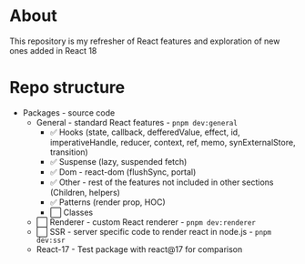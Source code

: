 # About

This repository is my refresher of React features and exploration of new ones added in React 18

# Repo structure

- Packages - source code
  - General - standard React features - `pnpm dev:general`
    - ✅ Hooks (state, callback, defferedValue, effect, id, imperativeHandle, reducer, context, ref, memo, synExternalStore, transition)
    - ✅ Suspense (lazy, suspended fetch)
    - ✅ Dom - react-dom (flushSync, portal)
    - ✅ Other - rest of the features not included in other sections (Children, helpers)
    - ✅ Patterns (render prop, HOC)
    - ⬜ Classes
  - ⬜ Renderer - custom React renderer - `pnpm dev:renderer`
  - ⬜ SSR - server specific code to render react in node.js - `pnpm dev:ssr`
  - React-17 - Test package with react@17 for comparison
